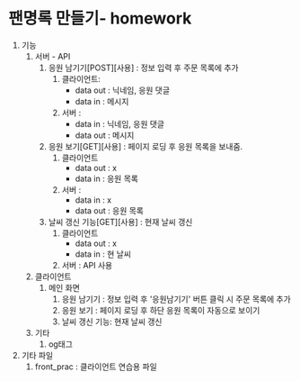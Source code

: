 <h1>팬명록 만들기- homework</h1>

1. 기능
   1. 서버 - API
      1. 응원 남기기[POST][사용] : 정보 입력 후 주문 목록에 추가 
         1. 클라이언트: 
            - data out : 닉네임, 응원 댓글
            - data in : 메시지
         2. 서버 :
            - data in : 닉네임, 응원 댓글
            - data out : 메시지 
      2. 응원 보기[GET][사용] : 페이지 로딩 후 응원 목록을 보내줌. 
         1. 클라이언트 
            - data out : x
            - data in : 응원 목록
         2. 서버 :
            - data in : x
            - data out : 응원 목록
      3. 날씨 갱신 기능[GET][사용] : 현재 날씨 갱신
         1. 클라이언트 
            - data out : x
            - data in : 현 날씨
         2. 서버 : API 사용
   2. 클라이언트
      1. 메인 화면
         1. 응원 남기기 : 정보 입력 후 '응원남기기' 버튼 클릭 시 주문 목록에 추가
         2. 응원 보기 : 페이지 로딩 후 하단 응원 목록이 자동으로 보이기
         3. 날씨 갱신 기능: 현재 날씨 갱신
   3. 기타
      1. og태그 
2. 기타 파일
   1. front_prac : 클라이언트 연습용 파일